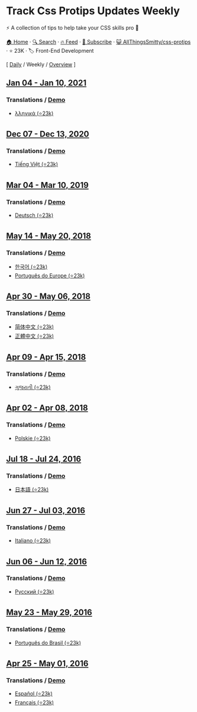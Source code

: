 # Track Css Protips Updates Weekly

⚡️ A collection of tips to help take your CSS skills pro 🦾

[🏠 Home](/README.md) · [🔍 Search](https://test.trackawesomelist.com/search/) · [🔥 Feed](https://test.trackawesomelist.com/AllThingsSmitty/css-protips/week/feed.xml) · [📮 Subscribe](https://trackawesomelist.us17.list-manage.com/subscribe?u=d2f0117aa829c83a63ec63c2f&id=36a103854c) · [😺 AllThingsSmitty/css-protips](https://github.com/AllThingsSmitty/css-protips/blob/master/README.md) · ⭐ 23K · 🏷️ Front-End Development

[ [Daily](/content/AllThingsSmitty/css-protips/README.md) / Weekly / [Overview](/content/AllThingsSmitty/css-protips/readme/README.md) ]



## [Jan 04 - Jan 10, 2021](/content/2021/1/README.md)

### Translations / [Demo](http://codepen.io/AllThingsSmitty/pen/XKgOkR)

*   [λληνικά (⭐23k)](https://github.com/AllThingsSmitty/css-protips/tree/master/translations/gr-GR)

## [Dec 07 - Dec 13, 2020](/content/2020/49/README.md)

### Translations / [Demo](http://codepen.io/AllThingsSmitty/pen/XKgOkR)

*   [Tiếng Việt (⭐23k)](https://github.com/AllThingsSmitty/css-protips/tree/master/translations/vn-VN)

## [Mar 04 - Mar 10, 2019](/content/2019/9/README.md)

### Translations / [Demo](http://codepen.io/AllThingsSmitty/pen/XKgOkR)

*   [Deutsch (⭐23k)](https://github.com/AllThingsSmitty/css-protips/tree/master/translations/de-DE)

## [May 14 - May 20, 2018](/content/2018/20/README.md)

### Translations / [Demo](http://codepen.io/AllThingsSmitty/pen/XKgOkR)

*   [한국어 (⭐23k)](https://github.com/AllThingsSmitty/css-protips/tree/master/translations/ko-KR)
*   [Português do Europe (⭐23k)](https://github.com/AllThingsSmitty/css-protips/tree/master/translations/pt-PT)

## [Apr 30 - May 06, 2018](/content/2018/18/README.md)

### Translations / [Demo](http://codepen.io/AllThingsSmitty/pen/XKgOkR)

*   [简体中文 (⭐23k)](https://github.com/AllThingsSmitty/css-protips/tree/master/translations/zh-CN)
*   [正體中文 (⭐23k)](https://github.com/AllThingsSmitty/css-protips/tree/master/translations/zh-TW)

## [Apr 09 - Apr 15, 2018](/content/2018/15/README.md)

### Translations / [Demo](http://codepen.io/AllThingsSmitty/pen/XKgOkR)

*   [ગુજરાતી (⭐23k)](https://github.com/AllThingsSmitty/css-protips/tree/master/translations/gu-IND)

## [Apr 02 - Apr 08, 2018](/content/2018/14/README.md)

### Translations / [Demo](http://codepen.io/AllThingsSmitty/pen/XKgOkR)

*   [Polskie (⭐23k)](https://github.com/AllThingsSmitty/css-protips/tree/master/translations/pl-PL)

## [Jul 18 - Jul 24, 2016](/content/2016/29/README.md)

### Translations / [Demo](http://codepen.io/AllThingsSmitty/pen/XKgOkR)

*   [日本語 (⭐23k)](https://github.com/AllThingsSmitty/css-protips/tree/master/translations/ja-JP)

## [Jun 27 - Jul 03, 2016](/content/2016/26/README.md)

### Translations / [Demo](http://codepen.io/AllThingsSmitty/pen/XKgOkR)

*   [Italiano (⭐23k)](https://github.com/AllThingsSmitty/css-protips/tree/master/translations/it-IT)

## [Jun 06 - Jun 12, 2016](/content/2016/23/README.md)

### Translations / [Demo](http://codepen.io/AllThingsSmitty/pen/XKgOkR)

*   [Русский (⭐23k)](https://github.com/AllThingsSmitty/css-protips/tree/master/translations/ru-RU)

## [May 23 - May 29, 2016](/content/2016/21/README.md)

### Translations / [Demo](http://codepen.io/AllThingsSmitty/pen/XKgOkR)

*   [Português do Brasil (⭐23k)](https://github.com/AllThingsSmitty/css-protips/tree/master/translations/pt-BR)

## [Apr 25 - May 01, 2016](/content/2016/17/README.md)

### Translations / [Demo](http://codepen.io/AllThingsSmitty/pen/XKgOkR)

*   [Español (⭐23k)](https://github.com/AllThingsSmitty/css-protips/tree/master/translations/es-ES)
*   [Français (⭐23k)](https://github.com/AllThingsSmitty/css-protips/tree/master/translations/fr-FR)